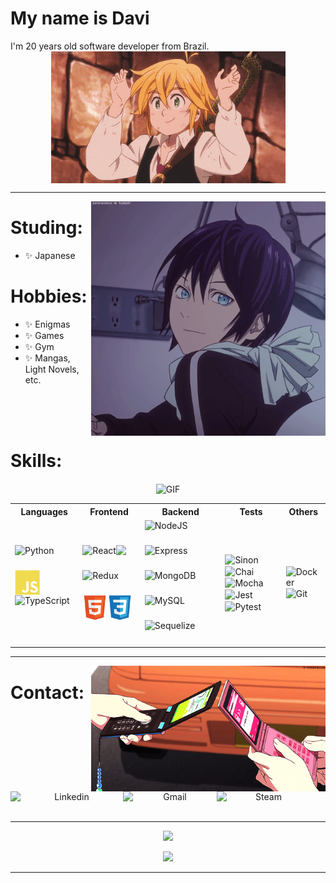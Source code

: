 <h1>My name is Davi</h1>
</h3> I'm 20 years old software developer from Brazil.</h3>

<div align="center">
<img hight="230" width="375px" alt="GIF" align="center" src="assets/gifs/208593.gif">
</div>
  
<hr/>

<div align="right">
<img hight="230" width="375px" alt="GIF" align="right" src="assets/gifs/13626.gif">
</div>

<div align="left">
  <h1>Studing:</h1>
    <ul>
      <li>✨ Japanese</li>
    </ul>
  <h1>Hobbies:</h1>
    <ul>
      <li>✨ Enigmas</li>
      <li>✨ Games</li>
      <li>✨ Gym</li>
      <li>✨ Mangas, Light Novels, etc.</li>
    </ul>
</div>

</br></br></br>

<div align="left">
  <h1>Skills:</h1>
  <div align="center">
  <img hight="230" width="375px" alt="GIF" align="center" src="https://camo.githubusercontent.com/7e2ceb92a082a0dfdfc070cf45f9921d0a5f24c9afef1ba14e9dd60464bc818e/68747470733a2f2f63646e2e686173686e6f64652e636f6d2f7265732f686173686e6f64652f696d6167652f75706c6f61642f76313539353333313034353738382f3744546335414b61772e6769663f6175746f3d666f726d61742c636f6d7072657373266769662d713d363026666f726d61743d7765626d">
  </div>
    <table>
    <tr>
      <th>Languages</th>
      <th>Frontend</th>
      <th>Backend</th>
      <th>Tests</th>
      <th>Others</th>
    </tr>
    <tr>
      <td>
        <img align="left" alt="Python" height="40" src="https://cdn.jsdelivr.net/gh/devicons/devicon/icons/python/python-original.svg">
        <img align="left" alt="JS" height="40" src="https://raw.githubusercontent.com/devicons/devicon/master/icons/javascript/javascript-plain.svg">           <img align="left" alt="TypeScript" height="40" src="https://cdn.jsdelivr.net/gh/devicons/devicon/icons/typescript/typescript-original.svg"></td>
      <td>
        <img align="left" alt="React" height="40" src="https://cdn.jsdelivr.net/gh/devicons/devicon/icons/react/react-original-wordmark.svg">
        <img align="left" alt="Redux" height="40" src="https://cdn.jsdelivr.net/gh/devicons/devicon/icons/redux/redux-original.svg">
        <img align="left" alt="HTML" height="40" src="https://raw.githubusercontent.com/devicons/devicon/master/icons/html5/html5-original.svg">
        <img align="left" alt="CSS" height="40" src="https://raw.githubusercontent.com/devicons/devicon/master/icons/css3/css3-original.svg">
        <img align="left alt="Boostrap" height="40" src="https://cdn.jsdelivr.net/gh/devicons/devicon/icons/bootstrap/bootstrap-original-wordmark.svg"></td>
      <td>
        <img align="left" alt="NodeJS" height="40" src="https://cdn.jsdelivr.net/gh/devicons/devicon/icons/nodejs/nodejs-original.svg">
        <img align="left" alt="Express" height="40" src="https://cdn.jsdelivr.net/gh/devicons/devicon/icons/express/express-original-wordmark.svg">
        <img align="left" alt="MongoDB" height="40" src="https://cdn.jsdelivr.net/gh/devicons/devicon/icons/mongodb/mongodb-original-wordmark.svg"/>
        <img align="left" alt="MySQL" height="40" src="https://cdn.jsdelivr.net/gh/devicons/devicon/icons/mysql/mysql-original-wordmark.svg">
        <img align="left" alt="Sequelize" height="40" src="https://cdn.jsdelivr.net/gh/devicons/devicon/icons/sequelize/sequelize-original-wordmark.svg"/>
</td>
      <td>
        <img align="center" alt="Sinon" height="40"  src="https://camo.githubusercontent.com/c1d8136cb62cfd03e64b9193b7384fd75804a7b1bd9b8b705b51cc9d99de8fe3/68747470733a2f2f73696e6f6e6a732e6f72672f6173736574732f696d616765732f6c6f676f2e706e67">
        <img align="center" alt="Chai" height="40" src="https://avatars.githubusercontent.com/u/1515293?s=280&v=4">
        <img align="center" alt="Mocha" height="40" src="https://cdn.jsdelivr.net/gh/devicons/devicon/icons/mocha/mocha-plain.svg">
        <img align="center" alt="Jest" height="40" src="https://cdn.jsdelivr.net/gh/devicons/devicon/icons/jest/jest-plain.svg">
        <img align="center" alt="Pytest" height="40" src="https://cdn.jsdelivr.net/gh/devicons/devicon/icons/pytest/pytest-original.svg">
</td>
      <td>
         <img align="center" alt="Docker" height="40" src="https://cdn.jsdelivr.net/gh/devicons/devicon/icons/docker/docker-original-wordmark.svg">
         <img align="center" alt="Git" height="40" src="https://cdn.jsdelivr.net/gh/devicons/devicon/icons/git/git-plain-wordmark.svg">
</td>
    </tr>
  </table>        
</div> 

<hr/>

<div align="right">
 <img hight="230" width="375px" align="right" alt="GIF" src="assets/gifs/email.gif">
</div>
                                                                                 
<div align="left">
  <h1>Contact:</h1>
   <div align="center">
    <a href="https://www.linkedin.com/in/davifreitass/" target="_blank">
      <img align="left" alt="Linkedin" width="180px" src="https://github.com/davirazzar/davirazzar/blob/master/assets/icons/linkedin.png" />
    </a>
    <a href="mailto:df828316@gmail.com" target="_blank">
     <img align="left" alt="Gmail" width="150px" src="https://github.com/davirazzar/davirazzar/blob/master/assets/icons/gmail.png" />
    </a> 
</br></br></br>
    <a href="https://steamcommunity.com/id/davirazzar/" target="_blank">
      <img align="left" alt="Steam" width="150px" src="https://github.com/davirazzar/davirazzar/blob/master/assets/icons/steam.png" />
    </a>
   </div>
</div>
                                                                                                                                        
</br></br></br></br></br>

<hr/>
<div align="center">
  <a href="https://github.com/davirazzar/github-readme-stats" target="_blank"> 
    <img  height="160em" src="https://github-readme-stats.vercel.app/api?username=davirazzar&&show_icons=true&theme=vision-friendly-dark"/>
  </a>

  ![](https://komarev.com/ghpvc/?username=davirazzar&style=for-the-badge)
</div>
<hr/>
